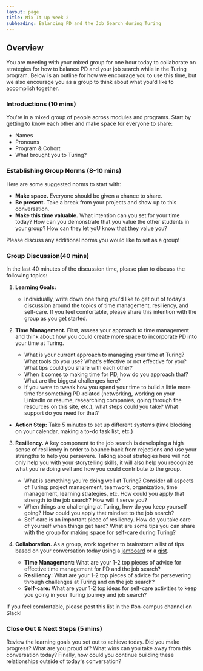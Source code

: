 ```yaml
---
layout: page
title: Mix It Up Week 2
subheading: Balancing PD and the Job Search during Turing
---
```


## Overview
You are meeting with your mixed group for one hour today to collaborate on strategies for how to balance PD and your job search while in the Turing program. Below is an outline for how we encourage you to use this time, but we also encourage you as a group to think about what you'd like to accomplish together. 

### Introductions (10 mins)
You're in a mixed group of people across modules and programs. Start by getting to know each other and make space for everyone to share:

* Names
* Pronouns
* Program & Cohort
* What brought you to Turing?

### Establishing Group Norms (8-10 mins)
Here are some suggested norms to start with:

* **Make space.** Everyone should be given a chance to share.
* **Be present.** Take a break from your projects and show up to this conversation.
* **Make this time valuable.** What intention can you set for your time today? How can you demonstrate that you value the other students in your group? How can they let yoU know that they value you?

Please discuss any additional norms you would like to set as a group!

### Group Discussion(40 mins)
In the last 40 minutes of the discussion time, please plan to discuss the following topics:

1. **Learning Goals:**

   * Individually, write down one thing you'd like to get out of today's discussion around the topics of time management, resiliency, and self-care. If you feel comfortable, please share this intention with the group as you get started. 

2. **Time Management.** First, assess your approach to time management and think about how you could create more space to incorporate PD into your time at Turing. 

   * What is your current approach to managing your time at Turing? What tools do you use? What's effective or not effective for you? What tips could you share with each other?
   * When it comes to making time for PD, how do you approach that? What are the biggest challenges here? 
   * If you were to tweak how you spend your time to build a little more time for something PD-related (networking, working on your LinkedIn or resume, researching companies, going through the resources on this site, etc.), what steps could you take? What support do you need for that?   
  * **Action Step:** Take 5 minutes to set up different systems (time blocking on your calendar, making a to-do task list, etc.)

3. **Resiliency.** A key component to the job search is developing a high sense of resiliency in order to bounce back from rejections and use your strengths to help you persevere. Talking about strategies here will not only help you with your storytelling skills, it will also help you recognize what you're doing well and how you could contribute to the group.

   * What is something you're doing well at Turing? Consider all aspects of Turing: project management, teamwork, organization, time management, learning strategies, etc. How could you apply that strength to the job search? How will it serve you? 
   * When things are challenging at Turing, how do you keep yourself going? How could you apply that mindset to the job search?
   * Self-care is an important piece of resiliency. How do you take care of yourself when things get hard? What are some tips you can share with the group for making space for self-care during Turing? 

4. **Collaboration.** As a group, work together to brainstorm a list of tips based on your conversation today using a [jamboard](https://jamboard.google.com/) or a [gist](https://gist.github.com/). 

   * **Time Management:** What are your 1-2 top pieces of advice for effective time management for PD and the job search?
   * **Resiliency:** What are your 1-2 top pieces of advice for persevering through challenges at Turing and on the job search?
   * **Self-care:** What are your 1-2 top ideas for self-care activities to keep you going in your Turing journey and job search?

 If you feel comfortable, please post this list in the #on-campus channel on Slack!

### Close Out & Next Steps (5 mins)
Review the learning goals you set out to achieve today. Did you make progress? What are you proud of? What wins can you take away from this conversation today? Finally, how could you continue building these relationships outside of today's conversation? 
